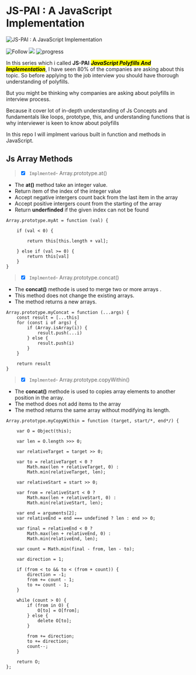 # JS-PAI : A JavaScript Implementation

![JS-PAI : A JavaScript Implementation](https://augnitive.com/wp-content/uploads/2019/09/Fundamentals-of-JavaScript-Part-2.png)

![Follow](https://img.shields.io/twitter/follow/codingover?label=Follow%20%40codingover&logo=twitter&style=plastic)
![](https://img.shields.io/badge/rating-4.5%2F5-brightgreen)
![progress](https://progress-bar.dev/0/?title=Completed)

In this series which i called **JS-PAI** **<mark>*JavaScript Polyfills And Implementation*</mark>**, I have seen 80% of the companies are asking about this topic. So before applying to the job interview you should have thorough understanding of polyfills.

But you might be thinking why companies are asking about polyfills in interview process.

Because it cover lot of in-depth understanding of Js Concepts and fundamentals like loops, prototype, this, and understanding functions that is why interviewer is keen to know about polyfills

In this repo I will implment various built in function and methods in JavaScript. 


## Js Array Methods
> - [x] `Implmented`- Array.prototype.at()

- The **at()** method take an integer value.
- Return item of the index of the integer value
- Accept negative intergers count back from the last item in the array
- Accept positive intergers count from the starting of the array
- Return **underfinded** if the given index can not be found

```JS
Array.prototype.myAt = function (val) {

    if (val < 0) {

        return this[this.length + val];

    } else if (val >= 0) {
        return this[val]
    }
}
```
> - [x] `Implmented`- Array.prototype.concat()

- The **concat()** methode is used to merge two or more arrays .
- This method does not change the existing arrays.
- The method returns a new arrays.


```JS
Array.prototype.myConcat = function (...args) {
    const result = [...this]
    for (const i of args) {
        if (Array.isArray(i)) {
            result.push(...i)
        } else {
            result.push(i)
        }
    }

    return result
}
```
> - [x] `Implmented`- Array.prototype.copyWithin()

- The **concat()** methode is used to copies array elements to another position in the array.
- The method does not add items to the array
- The method returns the same array without modifying its length.


```JS
Array.prototype.myCopyWithin = function (target, start/*, end*/) {

    var O = Object(this);

    var len = O.length >>> 0;

    var relativeTarget = target >> 0;

    var to = relativeTarget < 0 ?
        Math.max(len + relativeTarget, 0) :
        Math.min(relativeTarget, len);

    var relativeStart = start >> 0;

    var from = relativeStart < 0 ?
        Math.max(len + relativeStart, 0) :
        Math.min(relativeStart, len);

    var end = arguments[2];
    var relativeEnd = end === undefined ? len : end >> 0;

    var final = relativeEnd < 0 ?
        Math.max(len + relativeEnd, 0) :
        Math.min(relativeEnd, len);

    var count = Math.min(final - from, len - to);

    var direction = 1;

    if (from < to && to < (from + count)) {
        direction = -1;
        from += count - 1;
        to += count - 1;
    }

    while (count > 0) {
        if (from in O) {
            O[to] = O[from];
        } else {
            delete O[to];
        }

        from += direction;
        to += direction;
        count--;
    }

    return O;
};
```